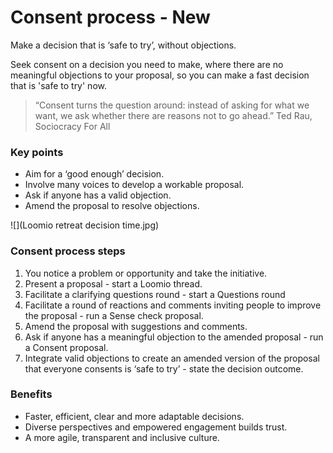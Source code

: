 # Consent process - New

Make a decision that is ‘safe to try’, without objections.

Seek consent on a decision you need to make, where there are no meaningful objections to your proposal, so you can make a fast decision that is 'safe to try' now.

> “Consent turns the question around: instead of asking for what we want, we ask whether there are reasons not to go ahead.” Ted Rau, Sociocracy For All

### Key points
- Aim for a ‘good enough’ decision.
- Involve many voices to develop a workable proposal.
- Ask if anyone has a valid objection.
- Amend the proposal to resolve objections.

![](Loomio retreat decision time.jpg)

### Consent process steps
1. You notice a problem or opportunity and take the initiative.
2. Present a proposal - start a Loomio thread.
3. Facilitate a clarifying questions round - start a Questions round
4. Facilitate a round of reactions and comments inviting people to improve the proposal - run a Sense check proposal.
5. Amend the proposal with suggestions and comments.
6. Ask if anyone has a meaningful objection to the amended proposal - run a  Consent proposal.
7. Integrate valid objections to create an amended version of the proposal that everyone consents is ‘safe to try’ - state the decision outcome.

### Benefits
- Faster, efficient, clear and more adaptable decisions.
- Diverse perspectives and empowered engagement builds trust.
- A more agile, transparent and inclusive culture.
